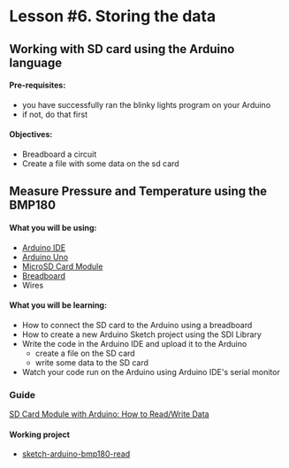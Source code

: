 # Lesson #6. Storing the data

## Working with SD card using the Arduino language

#### Pre-requisites:
- you have successfully ran the blinky lights program on your Arduino
- if not, do that first

#### Objectives:
- Breadboard a circuit
- Create a file with some data on the sd card

## Measure Pressure and Temperature using the BMP180

#### What you will be using:
- [Arduino IDE](https://github.com/StateFarm-STEM/pyinthesky/blob/main/lesson6/screenshots/arduino-ide.png)
- [Arduino Uno](https://github.com/StateFarm-STEM/pyinthesky/blob/main/lesson6/screenshots/arduino-uno-r3.png)
- [MicroSD Card Module](https://github.com/StateFarm-STEM/pyinthesky/blob/main/lesson6/screenshots/bmp180.png)
- [Breadboard](https://github.com/StateFarm-STEM/pyinthesky/blob/main/lesson6/screenshots/breadboard.png)
- Wires

#### What you will be learning:
- How to connect the SD card to the Arduino using a breadboard
- How to create a new Arduino Sketch project using the SDI Library
- Write the code in the Arduino IDE and upload it to the Arduino
  - create a file on the SD card
  - write some data to the SD card
- Watch your code run on the Arduino using Arduino IDE's serial monitor

### Guide
[SD Card Module with Arduino: How to Read/Write Data](https://create.arduino.cc/projecthub/electropeak/sd-card-module-with-arduino-how-to-read-write-data-37f390)

#### Working project
- [sketch-arduino-bmp180-read](https://github.com/StateFarm-STEM/pyinthesky/blob/main/my-workspace/sketch-arduino-bmp180-read/sketch-arduino-bmp180-read.ino)
